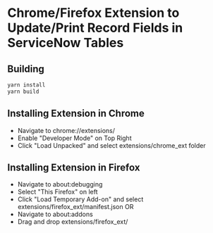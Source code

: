 # Chrome/Firefox Extension to Update/Print Record Fields in ServiceNow Tables

## Building

```bash
yarn install
yarn build
```

## Installing Extension in Chrome

- Navigate to chrome://extensions/
- Enable "Developer Mode" on Top Right
- Click "Load Unpacked" and select extensions/chrome_ext folder

## Installing Extension in Firefox

- Navigate to about:debugging
- Select "This Firefox" on left
- Click "Load Temporary Add-on" and select extensions/firefox_ext/manifest.json
  OR
- Navigate to about:addons
- Drag and drop extensions/firefox_ext/
